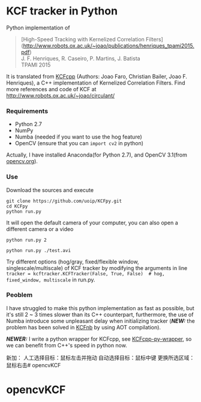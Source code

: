 # KCF tracker in Python

Python implementation of
> [High-Speed Tracking with Kernelized Correlation Filters]
(http://www.robots.ox.ac.uk/~joao/publications/henriques_tpami2015.pdf)<br>
> J. F. Henriques, R. Caseiro, P. Martins, J. Batista<br>
> TPAMI 2015

It is translated from [KCFcpp](https://github.com/joaofaro/KCFcpp)
(Authors: Joao Faro, Christian Bailer, Joao F. Henriques), a C++ implementation of Kernelized Correlation Filters.
Find more references and code of KCF at http://www.robots.ox.ac.uk/~joao/circulant/

### Requirements
- Python 2.7
- NumPy
- Numba (needed if you want to use the hog feature)
- OpenCV (ensure that you can `import cv2` in python)

Actually, I have installed Anaconda(for Python 2.7), and OpenCV 3.1(from [opencv.org](http://opencv.org/)).

### Use
Download the sources and execute
```shell
git clone https://github.com/uoip/KCFpy.git
cd KCFpy
python run.py
```
It will open the default camera of your computer, you can also open a different camera or a video
```shell
python run.py 2
```
```shell
python run.py ./test.avi  
```
Try different options (hog/gray, fixed/flexible window, singlescale/multiscale) of KCF tracker by modifying the arguments
in line `tracker = kcftracker.KCFTracker(False, True, False)  # hog, fixed_window, multiscale` in run.py.


### Peoblem
I have struggled to make this python implementation as fast as possible, but it's still 2 ~ 3 times slower than
its C++ counterpart, furthermore, the use of Numba introduce some unpleasant delay when initializing tracker
(***NEW:*** the problem has been solved in [KCFnb](https://github.com/uoip/KCFnb) by using AOT compilation).

***NEWER:*** I write a python wrapper for KCFcpp, see [KCFcpp-py-wrapper](https://github.com/uoip/KCFcpp-py-wrapper),
so we can benefit from C++'s speed in python now.


新加：
人工选择目标：鼠标左击并拖动
自动选择目标：鼠标中键
更换所选区域：鼠标右击# opencvKCF
# opencvKCF
